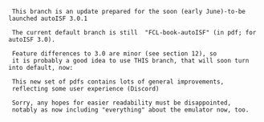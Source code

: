      
     This branch is an update prepared for the soon (early June)-to-be launched autoISF 3.0.1

     The current default branch is still  "FCL-book-autoISF" (in pdf; for autoISF 3.0).

     Feature differences to 3.0 are minor (see section 12), so
     it is probably a good idea to use THIS branch, that will soon turn into default, now:
     
     This new set of pdfs contains lots of general improvements, 
     reflecting some user experience (Discord) 
     
     Sorry, any hopes for easier readability must be disappointed,
     notably as now including "everything" about the emulator now, too.
     
     

 
